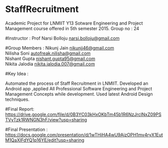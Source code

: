 # StaffRecruitment
Academic Project for LNMIIT Y13 Sotware Engineering and Project Management course offered in 5th semester 2015.
Group no : 24

#Instructor : 
Prof Narsi Bolloju narsi.bolloju@gmail.com

#Group Members : 
Nikunj Jain <nikunjj46@gmail.com><br>
Nilisha Soni <autofreak.nilisha@gmail.com><br>
Nishant Gupta <nishant.gupta95@gmail.com><br>
Nikita Jalodia <nikita.jalodia.007@gmail.com><br>

#Key Idea :

Automated the process of Staff Recruitment in LNMIIT.
Developed an Android app ,applied All Professional Software Engineering and Project Management Concepts while development.
Used latest Android Design techniques.

#Final Report:
https://drive.google.com/file/d/0B3YC03kHxOKbTm45b1R6NzJrclNxZ09PSTVyTzk1RWNGN3hF/view?usp=sharing

#Final Presentation :
https://docs.google.com/presentation/d/1wTHiHA4wU9AjzOPH1mv4ryX1EutM1QaXIFdYQ1p16YE/edit?usp=sharing


